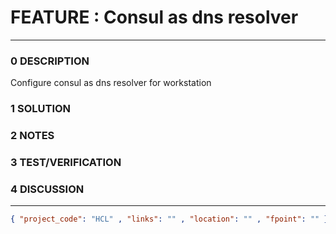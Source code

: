 # FEATURE : Consul as dns resolver
--------------------------------
### 0 DESCRIPTION
Configure consul as dns resolver for workstation

### 1 SOLUTION


### 2 NOTES


### 3 TEST/VERIFICATION


### 4 DISCUSSION



--------------------------------
```json
{ "project_code": "HCL" , "links": "" , "location": "" , "fpoint": "" }
```
